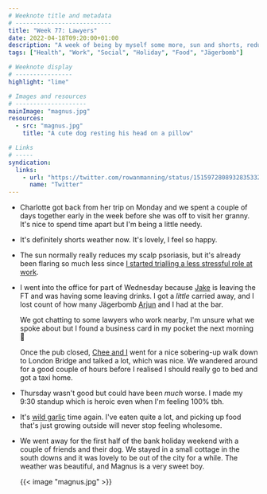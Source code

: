 ```yaml
---
# Weeknote title and metadata
# ---------------------------
title: "Week 77: Lawyers"
date: 2022-04-18T09:20:00+01:00
description: "A week of being by myself some more, sun and shorts, reduced stress, some leaving drinks, some Jägerbombs, wild garlic season, and a cute dog named Magnus."
tags: ["Health", "Work", "Social", "Holiday", "Food", "Jägerbomb"]

# Weeknote display
# ----------------
highlight: "lime"

# Images and resources
# --------------------
mainImage: "magnus.jpg"
resources:
  - src: "magnus.jpg"
    title: "A cute dog resting his head on a pillow"

# Links
# -----
syndication:
  links:
    - url: "https://twitter.com/rowanmanning/status/1515972808932835332"
      name: "Twitter"
---
```


  * Charlotte got back from her trip on Monday and we spent a couple of days together early in the week before she was off to visit her granny. It's nice to spend time apart but I'm being a little needy.

  * It's definitely shorts weather now. It's lovely, I feel so happy.
  
  * The sun normally really reduces my scalp psoriasis, but it's already been flaring so much less since [I started trialling a less stressful role at work](/weeknotes/63/).

  * I went into the office for part of Wednesday because [Jake](https://jakechampion.name/) is leaving the FT and was having some leaving drinks. I got a _little_ carried away, and I lost count of how many Jägerbomb [Arjun](https://www.thegadhian.com/) and I had at the bar.
  
    We got chatting to some lawyers who work nearby, I'm unsure what we spoke about but I found a business card in my pocket the next morning :shrug:

    Once the pub closed, [Chee and I](https://chee.party/2022/04/17/week-15-2022/) went for a nice sobering-up walk down to London Bridge and talked a lot, which was nice. We wandered around for a good couple of hours before I realised I should really go to bed and got a taxi home.

  * Thursday wasn't good but could have been _much_ worse. I made my 9:30 standup which is heroic even when I'm feeling 100% tbh.

  * It's [wild garlic](/weeknotes/23/) time again. I've eaten quite a lot, and picking up food that's just growing outside will never stop feeling wholesome.

  * We went away for the first half of the bank holiday weekend with a couple of friends and their dog. We stayed in a small cottage in the south downs and it was lovely to be out of the city for a while. The weather was beautiful, and Magnus is a very sweet boy.

    {{< image "magnus.jpg" >}}
